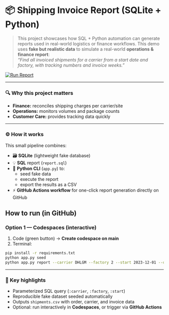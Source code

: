 # 📦 Shipping Invoice Report (SQLite + Python)

> This project showcases how SQL + Python automation can generate reports used in real-world logistics or finance workflows.
> This demo uses **fake but realistic data** to simulate a real-world **operations & finance report**:  
> _“Find all invoiced shipments for a carrier from a start date and factory, with tracking numbers and invoice weeks.”_

[![Run Report](https://github.com/CarlosJordan-AI/shipping-invoice-report/actions/workflows/run-report.yml/badge.svg)](https://github.com/CarlosJordan-AI/shipping-invoice-report/actions/workflows/run-report.yml)


---

### 🔍 Why this project matters
- **Finance:** reconciles shipping charges per carrier/site  
- **Operations:** monitors volumes and package counts  
- **Customer Care:** provides tracking data quickly  

---

### ⚙️ How it works
This small pipeline combines:
- 🗃️ **SQLite** (lightweight fake database)
- 💡 **SQL** report (`report.sql`)
- 🐍 **Python CLI** (`app.py`) to:
  - seed fake data  
  - execute the report  
  - export the results as a CSV  
- ⚡ **GitHub Actions workflow** for one-click report generation directly on GitHub  

## How to run (in GitHub)

### Option 1 — Codespaces (interactive)
1) Code (green button) → **Create codespace on main**  
2) Terminal:
```bash
pip install -r requirements.txt
python app.py seed
python app.py report --carrier DHLGM --factory 2 --start 2023-12-01 --out shipments.csv
```


---

### 🧠 Key highlights
- Parameterized SQL query (`:carrier`, `:factory`, `:start`)  
- Reproducible fake dataset seeded automatically  
- Outputs `shipments.csv` with order, carrier, and invoice data  
- Optional: run interactively in **Codespaces**, or trigger via **GitHub Actions**  
